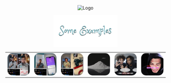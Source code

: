 <p align="center">
  <img src="assets/MakarAnim.gif" width="600" alt="Logo">
</p>

<p align="center">
  <img src="assets/examples_title.png" alt="Examples" width="200">
</p>

<table align="center">
  <tr>
    <td><a href="assets/example1.MP4"><img src="assets/example1_thumbnail.png" width="100" style="border-radius:15px;"></a></td>
    <td><a href="assets/example2.MP4"><img src="assets/example2_thumbnail.png" width="100" style="border-radius:15px;"></a></td>
    <td><a href="assets/example3.MP4"><img src="assets/example3_thumbnail.png" width="100" style="border-radius:15px;"></a></td>
    <td><a href="assets/example4.MP4"><img src="assets/example4_thumbnail.png" width="100" style="border-radius:15px;"></a></td>
    <td><a href="assets/example5.MP4"><img src="assets/example5_thumbnail.png" width="100" style="border-radius:15px;"></a></td>
    <td><a href="assets/example6.MP4"><img src="assets/example6_thumbnail.png" width="100" style="border-radius:15px;"></a></td>
  </tr>
</table>

